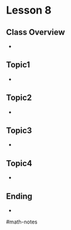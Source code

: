 # Lesson 8
## Class Overview
- 

## Topic1
- 

## Topic2
- 

## Topic3
- 

## Topic4
- 

## Ending
- 

#math-notes